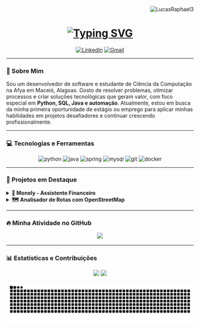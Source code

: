<p align="right"> 
  <img src="https://komarev.com/ghpvc/?username=LucasRaphael3&label=PROFILE%20VIEWS&color=blueviolet&style=flat-square" alt="LucasRaphael3" />
</p>

<h1 align="center">
  <a href="https://git.io/typing-svg">
    <img src="https://readme-typing-svg.herokuapp.com?font=Fira+Code&size=30&pause=1000&color=58A6FF&center=true&vCenter=true&lines=Ol%C3%A1!+Eu+sou+o+Lucas+Raphael;Desenvolvedor+de+Software;Estudante+de+Ci%C3%AAncia+da+Computa%C3%A7%C3%A3o&cache_bust=1" alt="Typing SVG" />
  </a>
</h1>

<p align="center">
  <a href="[www.linkedin.com/in/lucasraphaelsantos]" target="_blank"><img src="https://img.shields.io/badge/LinkedIn-0077B5?style=for-the-badge&logo=linkedin&logoColor=white" alt="LinkedIn"/></a>
  <a href="mailto:[SEU-EMAIL@DOMINIO.COM]" target="_blank"><img src="https://img.shields.io/badge/Gmail-D14836?style=for-the-badge&logo=gmail&logoColor=white" alt="Gmail"/></a>
</p>

---

### 🚀 Sobre Mim

<p align="left">
  Sou um desenvolvedor de software e estudante de Ciência da Computação na Afya em Maceió, Alagoas. Gosto de resolver problemas, otimizar processos e criar soluções tecnológicas que geram valor, com foco especial em <strong>Python, SQL, Java e automação</strong>. Atualmente, estou em busca da minha primeira oportunidade de estágio ou emprego para aplicar minhas habilidades em projetos desafiadores e continuar crescendo profissionalmente.
</p>

---

### 💻 Tecnologias e Ferramentas

<p align="center">
  <img src="https://img.shields.io/badge/Python-3776AB?style=for-the-badge&logo=python&logoColor=white" alt="python"/>
  <img src="https://img.shields.io/badge/Java-ED8B00?style=for-the-badge&logo=openjdk&logoColor=white" alt="java"/>
  <img src="https://img.shields.io/badge/Spring-6DB33F?style=for-the-badge&logo=spring&logoColor=white" alt="spring"/>
  <img src="https://img.shields.io/badge/MySQL-4479A1?style=for-the-badge&logo=mysql&logoColor=white" alt="mysql"/>
  <img src="https://img.shields.io/badge/GIT-E44C30?style=for-the-badge&logo=git&logoColor=white" alt="git"/>
  <img src="https://img.shields.io/badge/Docker-2496ED?style=for-the-badge&logo=docker&logoColor=white" alt="docker"/>
</p>

---

### 🔭 Projetos em Destaque

<details>
  <summary><strong>🤖 Monely - Assistente Financeiro</strong></summary>
  <br/>
  <p>
    Um assistente financeiro completo com integração a um chatbot no WhatsApp para registro de transações e um dashboard web para visualização de dados e insights.
    <br/><br/>
    <strong>Tecnologias:</strong> Python, n8n (automação), SQL, Flask/Django.
    <br/>
    <a href="[LINK-DO-REPOSITORIO-MONELY]" target="_blank"><strong>Ver Repositório →</strong></a>
  </p>
</details>

<details>
  <summary><strong>🗺️ Analisador de Rotas com OpenStreetMap</strong></summary>
  <br/>
  <p>
    Ferramenta que processa dados do OpenStreetMap (OSM) para construir um grafo de localizações e calcular a rota mais curta utilizando algoritmos como Dijkstra e A*.
    <br/><br/>
    <strong>Tecnologias:</strong> Python, Pandas, NetworkX, osmnx.
    <br/>
    <a href="[LINK-DO-REPOSITORIO-OSM]" target="_blank"><strong>Ver Repositório →</strong></a>
  </p>
</details>

---

### 🔥 Minha Atividade no GitHub

<p align="center">
  <a href="https://github.com/LucasRaphael3">
    <img src="https://github-readme-activity-graph.vercel.app/graph?username=LucasRaphael3&theme=dracula&bg_color=0d1117&hide_border=true" />
  </a>
</p>

---

### 📊 Estatísticas e Contribuições

<p align="center">
  <img height="180em" src="https://github-readme-stats.vercel.app/api?username=LucasRaphael3&show_icons=true&theme=dracula&include_all_commits=true&count_private=true"/>
  <img height="180em" src="https://github-readme-stats.vercel.app/api/top-langs/?username=LucasRaphael3&layout=compact&langs_count=7&theme=dracula"/>
</p>

<p align="center">
  <img src="https://raw.githubusercontent.com/LucasRaphael3/LucasRaphael3/output/github-contribution-grid-snake.svg" alt="snake animation" />
</p>
